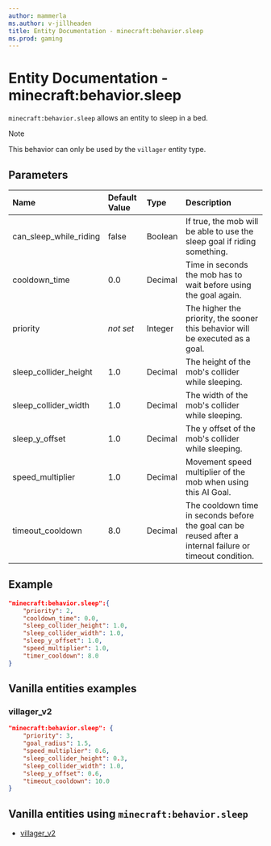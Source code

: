 ```yaml
---
author: mammerla
ms.author: v-jillheaden
title: Entity Documentation - minecraft:behavior.sleep
ms.prod: gaming
---
```


# Entity Documentation - minecraft:behavior.sleep

`minecraft:behavior.sleep` allows an entity to sleep in a bed.

> [!NOTE]
> This behavior can only be used by the `villager` entity type.

## Parameters

|Name |Default Value  |Type  |Description  |
|:----------|:----------|:----------|:----------|
| can_sleep_while_riding| false| Boolean|  If true, the mob will be able to use the sleep goal if riding something. |
| cooldown_time| 0.0| Decimal| Time in seconds the mob has to wait before using the goal again. |
|priority|*not set*|Integer|The higher the priority, the sooner this behavior will be executed as a goal.|
| sleep_collider_height| 1.0| Decimal|  The height of the mob's collider while sleeping. |
| sleep_collider_width| 1.0| Decimal|  The width of the mob's collider while sleeping. |
| sleep_y_offset| 1.0| Decimal|  The y offset of the mob's collider while sleeping. |
| speed_multiplier| 1.0| Decimal|  Movement speed multiplier of the mob when using this AI Goal. |
| timeout_cooldown| 8.0| Decimal| The cooldown time in seconds before the goal can be reused after a internal failure or timeout condition. |

## Example

```json
"minecraft:behavior.sleep":{
    "priority": 2,
    "cooldown_time": 0.0,
    "sleep_collider_height": 1.0,
    "sleep_collider_width": 1.0,
    "sleep_y_offset": 1.0,
    "speed_multiplier": 1.0,
    "timer_cooldown": 8.0
}
```

## Vanilla entities examples

### villager_v2

```json
"minecraft:behavior.sleep": {
    "priority": 3,
    "goal_radius": 1.5,
    "speed_multiplier": 0.6,
    "sleep_collider_height": 0.3,
    "sleep_collider_width": 1.0,
    "sleep_y_offset": 0.6,
    "timeout_cooldown": 10.0
}
```

## Vanilla entities using `minecraft:behavior.sleep`

- [villager_v2](../../../../Source/VanillaBehaviorPack_Snippets/entities/villager_v2.md)
